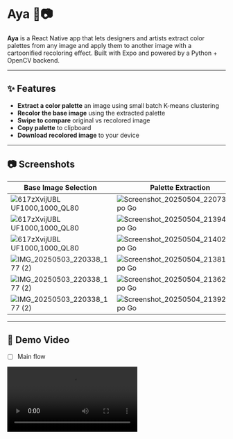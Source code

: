 # Aya 🎨📷

**Aya** is a React Native app that lets designers and artists extract color palettes from any image and apply them to another image with a cartoonified recoloring effect. Built with Expo and powered by a Python + OpenCV backend.

---

## ✨ Features

- **Extract a color palette** an image using small batch K-means clustering
- **Recolor the base image** using the extracted palette
- **Swipe to compare** original vs recolored image
- **Copy palette** to clipboard
- **Download recolored image** to your device

---

## 📷 Screenshots

| Base Image Selection      | Palette Extraction           | Swipe Compare                |
| ------------------------- | ---------------------------- | ---------------------------- |
| ![617zXvijUBL _UF1000,1000_QL80_](https://github.com/user-attachments/assets/1183ce56-d67a-459e-9902-cf94952a025a) | ![Screenshot_20250504_220735_Expo Go](https://github.com/user-attachments/assets/38eec4fd-aa52-460c-9e5d-52ebb37c4cea) | ![Screenshot_20250504_220726_Expo Go](https://github.com/user-attachments/assets/9fa2282a-cfcc-4539-ae47-5c0e311c3a5e) |
| ![617zXvijUBL _UF1000,1000_QL80_](https://github.com/user-attachments/assets/1183ce56-d67a-459e-9902-cf94952a025a) | ![Screenshot_20250504_213948_Expo Go](https://github.com/user-attachments/assets/63cc9e29-4632-4619-a741-868f3ce5a63b) | ![Screenshot_20250504_213955_Expo Go](https://github.com/user-attachments/assets/2baa45ba-cc30-475e-9a0b-3c10f114f3a3) |
| ![617zXvijUBL _UF1000,1000_QL80_](https://github.com/user-attachments/assets/1183ce56-d67a-459e-9902-cf94952a025a) | ![Screenshot_20250504_214028_Expo Go](https://github.com/user-attachments/assets/33c06697-144f-4005-96dd-a371a1808926) | ![Screenshot_20250504_214034_Expo Go](https://github.com/user-attachments/assets/f11ea9bb-891e-4c3d-9609-d619ac66a801) |
| ![IMG_20250503_220338_177 (2)](https://github.com/user-attachments/assets/a4aa4591-e98f-4cf8-9dac-ff63ff84ef60) | ![Screenshot_20250504_213815_Expo Go](https://github.com/user-attachments/assets/5561cd24-ce9c-48ee-abd6-8764f8a277e2) | ![Screenshot_20250504_213808_Expo Go](https://github.com/user-attachments/assets/f62dced3-14bf-4063-a674-6ec18a8b774c) |
| ![IMG_20250503_220338_177 (2)](https://github.com/user-attachments/assets/a4aa4591-e98f-4cf8-9dac-ff63ff84ef60) | ![Screenshot_20250504_213625_Expo Go](https://github.com/user-attachments/assets/98e68713-36bf-4429-95aa-c5a878d6be6d) | ![Screenshot_20250504_213616_Expo Go](https://github.com/user-attachments/assets/6f8b3ada-925f-454d-992a-14af6f500e70) |
| ![IMG_20250503_220338_177 (2)](https://github.com/user-attachments/assets/a4aa4591-e98f-4cf8-9dac-ff63ff84ef60) | ![Screenshot_20250504_213929_Expo Go](https://github.com/user-attachments/assets/b627b438-0731-4994-bbf1-aec450e9c382) | ![Screenshot_20250504_214129_Expo Go](https://github.com/user-attachments/assets/921603c2-20a0-41ce-9353-9f90bea00926) |












---

## 🎥 Demo Video
- [ ] Main flow
<video src="https://github.com/user-attachments/assets/c6de76fa-5c2c-4751-b52a-20f9866d6b36" />

- [ ] Downloading image to device
<video src="https://github.com/user-attachments/assets/892b9492-52de-4353-8226-127f79910020" />

- [ ] Copying palette to device clipboard
<video src="https://github.com/user-attachments/assets/8632a724-1f27-4e4a-b29c-d3d0d2199803" />


---

## 🚀 Getting Started

### 📱 Frontend (React Native with Expo)

```bash
git clone https://github.com/yourusername/aya.git
cd aya
npm install
npx expo start
```
